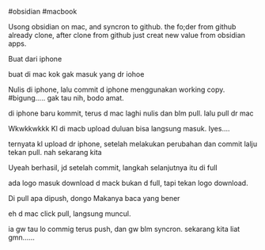 #obsidian #macbook

Usong obsidian on mac, and syncron to github. the fo;der from github already clone, after clone from github just creat new value from obsidian apps.

Buat dari iphone

buat di mac
kok gak masuk yang dr iohoe

Nulis di iphone, lalu commit d iphone menggunakan working copy.
#bigung.....
gak tau nih, bodo amat.




di iphone baru kommit, terus d mac laghi nulis dan blm pull. lalu pull dr mac




Wkwkkwkkk
Kl di macb upload duluan bisa langsung masuk. Iyes....




ternyata kl upload dr iphone, setelah melakukan perubahan  dan commit lalju tekan pull.
nah sekarang kita


Uyeah berhasil, jd setelah commit, langkah selanjutnya itu di full

ada logo masuk download d mack bukan d full, tapi tekan logo download.


Di pull apa dipush, dongo
Makanya baca yang bener

eh d mac click pull, langsung muncul.


ia gw tau lo commig terus push, dan gw blm syncron. sekarang kita liat gmn......
